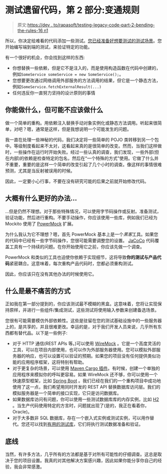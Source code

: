 # 测试遗留代码，第 2 部分:变通规则

> 原文:[https://dev . to/rapasoft/testing-legacy-code-part-2-bending-the-rules-16 n1](https://dev.to/rapasoft/testing-legacy-code-part-2-bending-the-rules-16n1)

所以，你决定给难看的代码添加一些测试。[您已经准备好想要测试的测试场景](https://dev.to/rapasoft/testing-legacy-code-part-1-how-to-start-2km7)。您开始编写端到端的测试，来验证特定的功能。

有一个很好的机会，你会找到这样的东西:

*   你想替换一些依赖，但是它不是注入的，而是使用构造函数在代码中创建的，例如`SomeService someService = new SomeService();`。
*   您想要更改通过网络调用外部服务的方法调用的结果，但它是一个静态方法，例如`SomeService.fetchExternalResult(...)`
*   任何违反你一直努力坚持的设计原则的事情

## 你能做什么，但可能不应该做什么

做一个简单的重构。用依赖注入替换手动对象实例化或静态方法调用。听起来很简单，对吧？嗯，通常是这样，但是我想说明一个可能发生的问题。

我一直在处理一些神秘的代码，我们决定将一些简单的 POJO 类转移到另一个包中。等级制度看起来不太对，这看起来真的是很简单的改变。然而，当我们这样做时，一些操作在运行时开始失败。经过一些认真的调查，我们发现，一些外部(但在内部)的依赖是检查特定的包名，然后在“一个特殊的方式”使用。它做了什么并不重要，重要的是这样一个简单的改变引起了几个小时的调查。像这样的事情很难预测，尤其是当反射被误用的时候。

因此，一定要小心行事，不要在没有研究可能的后果之前就开始修改代码。

## 大概有什么更好的办法...

...但是仍然不理想。对于那些特殊情况，可以使用字节码操作或反射。准备测试，验证功能，然后进行重构。不要手动操作，你应该使用一些库，例如我们已经为 Mockito 使用了 [PowerMock](https://github.com/powermock/powermock/wiki) 扩展。

为什么我认为它不理想？嗯，首先 PowerMock 基本上是一个*黑客*工具。如果您的代码中已经有一些字节码操作，您很可能需要调整您的设置。 [JaCoCo](https://github.com/powermock/powermock/wiki/Code-coverage-with-JaCoCo) 代码覆盖工具有一个持续的问题。在你开始使用它之前，你应该先做一个调查。

PowerMock 和类似的工具也迫使你依赖于实现细节，这将导致**你的测试与产品代码**紧密耦合。这意味着，每次重构产品代码时，您都必须重构测试。

因此，你应该只在没有其他办法的时候使用它。

## 什么是最不痛苦的方式

正如我在第一部分提到的，你应该测试最不模糊的黑盒。这意味着，您将让实现保持原样，并进行一些组件/集成测试，这些测试将使用输入参数来创建备选场景。

您很有可能需要模仿外部依赖性。这些是驻留在您的测试基础设施中的一些服务器上的，是共享的，并且很难更改。幸运的是，对于我们开发人员来说，几乎所有东西都有替代品。以下是一些例子:

*   对于 HTTP 通信(REST APIs 等。)可以使用 [WireMock](http://wiremock.org/) 。它是一个高度灵活的工具，可以在项目内部使用，也可以作为外部服务器使用。您可以模拟外部服务器的响应，也可以设置可以验证的预期。如果您的项目没有任何提供类似功能的应用程序框架，这将特别有帮助。
*   对于更复杂的场景，可以使用 [Maven Cargo 插件](https://codehaus-cargo.github.io/cargo/Maven2+Plugin+Reference+Guide.html)。有时候，创建一个单独的应用程序来模拟你的呼叫更容易。如果 WireMock 还不够，你可以使用一个快速原型框架，比如 [Spring Boot](https://projects.spring.io/spring-boot/) 。我们已经在我们的一个重构项目中成功地使用了这一点，我们希望用同时开发的 REST API 替换数据库访问层。我们的模拟服务器是一个简单的接口实现，它只是访问数据库。
*   如果数据库访问有问题，你可以使用一些测试数据库库的内存实例，比如 [H2](http://www.h2database.com/html/main.html) 。当生产代码使用特定的方言时，问题就出现了(是的，我正在看着你，Oracle)。
*   对于大多数非 SQL 数据库，存在一个嵌入式实例或测试实例，可以用作替代。您还可以找到[有用的测试库](https://github.com/jsevellec/cassandra-unit)，它们将执行测试数据准备和验证。

## 底线

当然，有许多方法，几乎所有的方法都是基于对所有可能性的仔细调查。这总是取决于您的项目设置。我真的对其他解决方案感兴趣，因此如果你能分享你自己的经验，我会非常感激。
